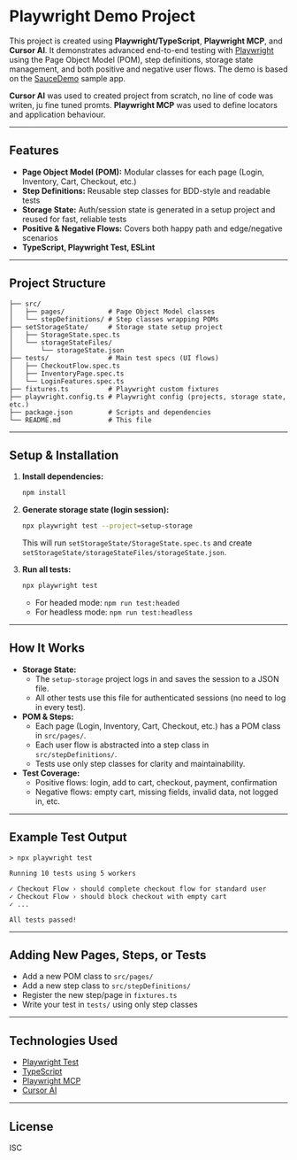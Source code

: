 # Playwright Demo Project

This project is created using **Playwright/TypeScript**, **Playwright MCP**, and **Cursor AI**. It demonstrates advanced end-to-end testing with [Playwright](https://playwright.dev/) using the Page Object Model (POM), step definitions, storage state management, and both positive and negative user flows. The demo is based on the [SauceDemo](https://www.saucedemo.com/) sample app.

**Cursor AI** was used to created project from scratch, no line of code was writen, ju fine tuned promts.  **Playwright MCP** was used to define locators and application behaviour. 

---

## Features
- **Page Object Model (POM):** Modular classes for each page (Login, Inventory, Cart, Checkout, etc.)
- **Step Definitions:** Reusable step classes for BDD-style and readable tests
- **Storage State:** Auth/session state is generated in a setup project and reused for fast, reliable tests
- **Positive & Negative Flows:** Covers both happy path and edge/negative scenarios
- **TypeScript, Playwright Test, ESLint**

---

## Project Structure

```
├── src/
│   ├── pages/           # Page Object Model classes
│   └── stepDefinitions/ # Step classes wrapping POMs
├── setStorageState/     # Storage state setup project
│   ├── StorageState.spec.ts
│   └── storageStateFiles/
│       └── storageState.json
├── tests/               # Main test specs (UI flows)
│   ├── CheckoutFlow.spec.ts
│   ├── InventoryPage.spec.ts
│   └── LoginFeatures.spec.ts
├── fixtures.ts          # Playwright custom fixtures
├── playwright.config.ts # Playwright config (projects, storage state, etc.)
├── package.json         # Scripts and dependencies
└── README.md            # This file
```

---

## Setup & Installation

1. **Install dependencies:**
   ```sh
   npm install
   ```

2. **Generate storage state (login session):**
   ```sh
   npx playwright test --project=setup-storage
   ```
   This will run `setStorageState/StorageState.spec.ts` and create `setStorageState/storageStateFiles/storageState.json`.

3. **Run all tests:**
   ```sh
   npx playwright test
   ```
   - For headed mode: `npm run test:headed`
   - For headless mode: `npm run test:headless`

---

## How It Works

- **Storage State:**
  - The `setup-storage` project logs in and saves the session to a JSON file.
  - All other tests use this file for authenticated sessions (no need to log in every test).
- **POM & Steps:**
  - Each page (Login, Inventory, Cart, Checkout, etc.) has a POM class in `src/pages/`.
  - Each user flow is abstracted into a step class in `src/stepDefinitions/`.
  - Tests use only step classes for clarity and maintainability.
- **Test Coverage:**
  - Positive flows: login, add to cart, checkout, payment, confirmation
  - Negative flows: empty cart, missing fields, invalid data, not logged in, etc.

---

## Example Test Output

```
> npx playwright test

Running 10 tests using 5 workers

✓ Checkout Flow › should complete checkout flow for standard user
✓ Checkout Flow › should block checkout with empty cart
✓ ...

All tests passed!
```

---

## Adding New Pages, Steps, or Tests
- Add a new POM class to `src/pages/`
- Add a new step class to `src/stepDefinitions/`
- Register the new step/page in `fixtures.ts`
- Write your test in `tests/` using only step classes

---

## Technologies Used
- [Playwright Test](https://playwright.dev/)
- [TypeScript](https://www.typescriptlang.org/)
- [Playwright MCP](https://learn.microsoft.com/en-us/azure/playwright-mcp/)
- [Cursor AI](https://www.cursor.so/)

---

## License

ISC 